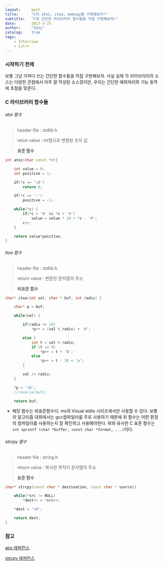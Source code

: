 ```yaml
---
layout:     post
title:      "C의 atoi, itoa, memcpy를 구현해보자!"
subtitle:   "C의 간단한 라이브러리 함수들을 직접 구현해보자!"
date:       2017-3-25
author:     "Xavy"
catalog:    true
tags:
    - Interview
    - C/C++
---
```


### 시작하기 전에

보통 그냥 가져다 쓰는 간단한 함수들을 직접 구현해보자. 사실 실제 각 라이브러리의 소스는 다양한 관점에서 아주 잘 작성된 소스겠지만, 우리는 간단한 예외처리와 기능 동작에 초점을 맞춘다.

### C 라이브러리 함수들

###### atoi 함수

> header file : stdlib.h

> retun value : int형으로 변환된 숫자 값

> **표준 함수**

```c++
int atoi(char const *c){

	int value = 0;
	int positive = 1;

	if(*c == '\0')
		return 0;

	if(*c == '-')
		positive = -1;

	while(*c) {
		if(*c > '0' && *c < '9')
			value = value * 10 + *c - '0';
		c++;
	}

	return value*positive;
}
```
###### itoa 함수

> header file : stdlib.h

> return value : 변환된 문자열의 주소

> **비표준 함수**

```c++
char* itoa(int val, char * buf, int radix) {

	char* p = buf;

	while(val) {

		if(radix <= 10)
			*p++ = (val % radix) + '0';

		else {
			int t = val % radix;
			if (t <= 9)
				*p++ = t + '0';
			else
				*p++ = t - 10 + 'a';
		}

		val /= radix;
	}

	*p = '\0';
	//reverse(buf);

	return buf;
```

- 해당 함수는 비표준함수다. ms의 Visual stdio 시리즈에서만 사용할 수 있다. 보통의 알고리즘 대회에서는 gcc컴파일러를 주로 사용하기 때문에 위 함수는 어떤 환경의 컴파일러를 사용하는지 잘 확인하고 사용해야한다. 위와 유사한 C 표준 함수는 `int sprintf (char *buffer, const char *format, ...)`이다.

###### strcpy 함수

> header file : string.h

> return value : 복사한 목적지 문자열의 주소

> **표준 함수**

```c++
char* strcpy(const char * destination, const char * source){

	while(*src != NULL)
		*dest++ = *src++;

	*dest = '\0';

	return dest;
}
```


### 참고

[atoi 레퍼런스](http://www.cplusplus.com/reference/cstdlib/atoi/)

[strcpy 레퍼런스](http://www.cplusplus.com/reference/cstring/strcpy/)
